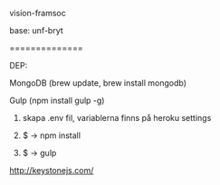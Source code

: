 vision-framsoc

base: unf-bryt

==============

DEP:

MongoDB (brew update, brew install mongodb)

Gulp (npm install gulp -g)

1. skapa .env fil, variablerna finns på heroku settings

2. $ -> npm install

3. $ -> gulp

http://keystonejs.com/
